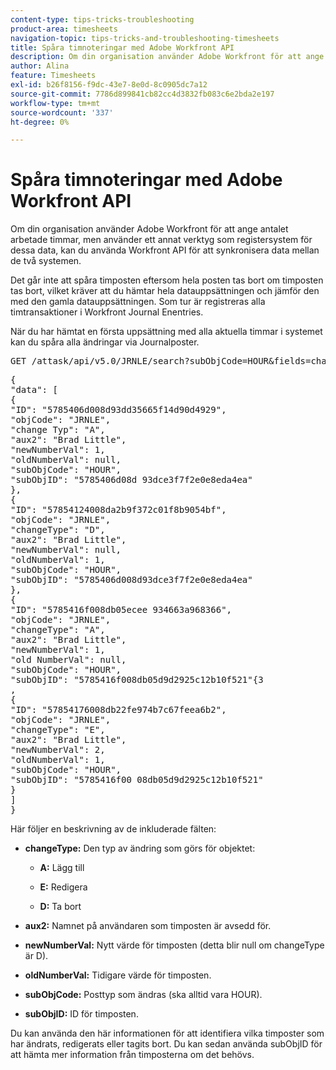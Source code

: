 ```yaml
---
content-type: tips-tricks-troubleshooting
product-area: timesheets
navigation-topic: tips-tricks-and-troubleshooting-timesheets
title: Spåra timnoteringar med Adobe Workfront API
description: Om din organisation använder Adobe Workfront för att ange antalet arbetade timmar, men använder ett annat verktyg som registersystem för dessa data, kan du använda Workfront API för att synkronisera data mellan de två systemen.
author: Alina
feature: Timesheets
exl-id: b26f8156-f9dc-43e7-8e0d-8c0905dc7a12
source-git-commit: 7786d899841cb82cc4d3832fb083c6e2bda2e197
workflow-type: tm+mt
source-wordcount: '337'
ht-degree: 0%

---
```


# Spåra timnoteringar med Adobe Workfront API

Om din organisation använder Adobe Workfront för att ange antalet arbetade timmar, men använder ett annat verktyg som registersystem för dessa data, kan du använda Workfront API för att synkronisera data mellan de två systemen.

Det går inte att spåra timposten eftersom hela posten tas bort om timposten tas bort, vilket kräver att du hämtar hela datauppsättningen och jämför den med den gamla datauppsättningen. Som tur är registreras alla timtransaktioner i Workfront Journal Enentries.

När du har hämtat en första uppsättning med alla aktuella timmar i systemet kan du spåra alla ändringar via Journalposter.
<pre>GET /attask/api/v5.0/JRNLE/search?subObjCode=HOUR&amp;fields=changeType,aux2,newNumberVal,oldNumberVal,subObjCode,subObjID</pre><pre>{<br>"data": [<br>{<br>"ID": "5785406d008d93dd35665f14d90d4929",<br>"objCode": "JRNLE",<br>"change Typ": "A",<br>"aux2": "Brad Little",<br>"newNumberVal": 1,<br>"oldNumberVal": null,<br>"subObjCode": "HOUR",<br>"subObjID": "5785406d08d 93dce3f7f2e0e8eda4ea"<br>},<br>{<br>"ID": "57854124008da2b9f372c01f8b9054bf",<br>"objCode": "JRNLE",<br>"changeType": "D",<br>"aux2": "Brad Little",<br>"newNumberVal": null,<br>"oldNumberVal": 1,<br>"subObjCode": "HOUR",<br>"subObjID": "5785406d008d93dce3f7f2e0e8eda4ea"<br>},<br>{<br>"ID": "5785416f008db05ecee 934663a968366",<br>"objCode": "JRNLE",<br>"changeType": "A",<br>"aux2": "Brad Little", <br>"newNumberVal": 1,<br>"old NumberVal": null,<br>"subObjCode": "HOUR",<br>"subObjID": "5785416f008db05d9d2925c12b10f521"{3 <br>,<br>{<br>"ID": "57854176008db22fe974b7c67feea6b2",<br>"objCode": "JRNLE",<br>"changeType": "E",<br>"aux2": "Brad Little",<br>"newNumberVal": 2,<br>"oldNumberVal": 1,<br>"subObjCode": "HOUR",<br>"subObjID": "5785416f00 08db05d9d2925c12b10f521"<br>}<br>]<br>}</pre>Här följer en beskrivning av de inkluderade fälten:

* **changeType:** Den typ av ändring som görs för objektet:

   * **A:** Lägg till

   * **E:** Redigera

   * **D:** Ta bort

* **aux2:** Namnet på användaren som timposten är avsedd för.

* **newNumberVal:** Nytt värde för timposten (detta blir null om changeType är D).

* **oldNumberVal:** Tidigare värde för timposten.

* **subObjCode:** Posttyp som ändras (ska alltid vara HOUR).

* **subObjID:** ID för timposten.

Du kan använda den här informationen för att identifiera vilka timposter som har ändrats, redigerats eller tagits bort. Du kan sedan använda subObjID för att hämta mer information från timposterna om det behövs.
